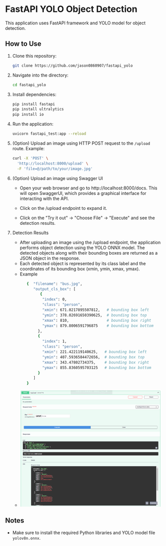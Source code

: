 # FastAPI YOLO Object Detection

This application uses FastAPI framework and YOLO model for object detection.

## How to Use

1. Clone this repository:

   ```bash
   git clone https://github.com/jason0860907/fastapi_yolo
   ```

2. Navigate into the directory:

   ```bash
   cd fastapi_yolo
   ```

3. Install dependencies:

   ```bash
   pip install fastapi
   pip install ultralytics
   pip install io
   ```

4. Run the application:

   ```bash
   uvicorn fastapi_test:app --reload
   ```

5. (Option) Upload an image using HTTP POST request to the `/upload` route. Example:

   ```bash
   curl -X 'POST' \
     'http://localhost:8000/upload' \
     -F 'file=@/path/to/your/image.jpg'
   ```

6. (Option) Upload an image using Swagger UI

     - Open your web browser and go to http://localhost:8000/docs. This will open SwaggerUI, which provides a graphical interface for interacting with the API.

     - Click on the /upload endpoint to expand it.

     - Click on the "Try it out" -> "Choose File" -> "Execute" and see the detection results.

7. Detection Results
      - After uploading an image using the /upload endpoint, the application performs object detection using the YOLO ONNX model. The detected objects along with their bounding boxes are returned as a JSON object in the response.
      - Each detected object is represented by its class label and the coordinates of its bounding box (xmin, ymin, xmax, ymax).
      - Example
        ```bash
           {  "filename": "bus.jpg",
              "output_cls_box": [
                 {
                  "index": 0,
                  "class": "person",
                  "xmin": 671.0217895507812,   # bounding box left
                  "ymin": 378.02691650390625,  # bounding box top
                  "xmax": 810,                 # bounding box right
                  "ymax": 879.8006591796875    # bounding box bottom
                },
                {
                  "index": 1,
                  "class": "person",
                  "xmin": 221.422119140625,   # bounding box left
                  "ymin": 407.5936584472656,  # bounding box top
                  "xmax": 343.47802734375,    # bounding box right
                  "ymax": 855.8360595703125   # bounding box bottom
                }
              ]
           }
         ```
     - ![UI Result](ui_result.png)
## Notes

- Make sure to install the required Python libraries and YOLO model file `yolov8n.onnx`.
